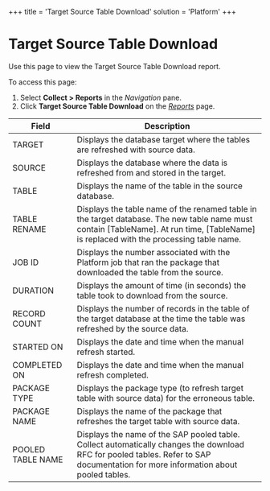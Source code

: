 +++
title = 'Target Source Table Download'
solution = 'Platform'
+++

# Target Source Table Download

<div class="use">

Use this page to view the Target Source Table Download report.

</div>

To access this page:

1.  Select <span style="font-weight: bold;">Collect \> Reports</span> in
    the <span style="font-style: italic;">Navigation</span> pane.
2.  Click <span style="font-weight: bold;">Target Source Table
    Download</span> on the *[Reports](Reports)*
page.

| Field             | Description                                                                                                                                                                                |
| ----------------- | ------------------------------------------------------------------------------------------------------------------------------------------------------------------------------------------ |
| TARGET            | Displays the database target where the tables are refreshed with source data.                                                                                                              |
| SOURCE            | Displays the database where the data is refreshed from and stored in the target.                                                                                                           |
| TABLE             | Displays the name of the table in the source database.                                                                                                                                     |
| TABLE RENAME      | Displays the table name of the renamed table in the target database. The new table name must contain \[TableName\]. At run time, \[TableName\] is replaced with the processing table name. |
| JOB ID            | Displays the number associated with the Platform job that ran the package that downloaded the table from the source.                                                                       |
| DURATION          | Displays the amount of time (in seconds) the table took to download from the source.                                                                                                       |
| RECORD COUNT      | Displays the number of records in the table of the target database at the time the table was refreshed by the source data.                                                                 |
| STARTED ON        | Displays the date and time when the manual refresh started.                                                                                                                                |
| COMPLETED ON      | Displays the date and time when the manual refresh completed.                                                                                                                              |
| PACKAGE TYPE      | Displays the package type (to refresh target table with source data) for the erroneous table.                                                                                              |
| PACKAGE NAME      | Displays the name of the package that refreshes the target table with source data.                                                                                                         |
| POOLED TABLE NAME | Displays the name of the SAP pooled table. Collect automatically changes the download RFC for pooled tables. Refer to SAP documentation for more information about pooled tables.          |
